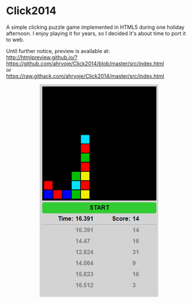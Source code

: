 Click2014
=========

A simple clicking puzzle game implemented in HTML5 during one holiday afternoon. I enjoy playing it for years, so I decided it's about time to port it to web.

Until further notice, preview is available at:   
http://htmlpreview.github.io/?https://github.com/ahrvoje/Click2014/blob/master/src/index.html   
or   
https://raw.githack.com/ahrvoje/Click2014/master/src/index.html

<p align="center">
  <img src="https://github.com/ahrvoje/Click2014/blob/master/resources/Click2014_Example.png?raw=true" alt="Click2014 example"/>
</p>
